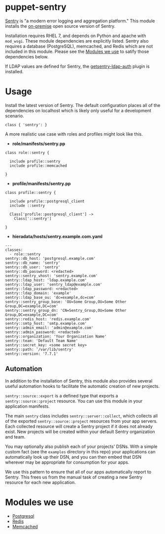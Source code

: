 puppet-sentry
======

[Sentry](https://www.getsentry.com) is "a modern error logging and aggregation platform."  This module installs the [on-premise](https://docs.getsentry.com/on-premise/) open source version of Sentry.

Installation requires RHEL 7, and depends on Python and apache with `mod_wsgi`.  These module dependencies are explicitly listed. Sentry also requires a database (PostgreSQL), memcached, and Redis which are not included in this module. Please see the [Modules we use](#modules-we-use) to satify those dependencies below.

If LDAP values are defined for Sentry, the [getsentry-ldap-auth](https://github.com/banno/getsentry-ldap-auth) plugin is installed.

# Usage
Install the latest version of Sentry.  The default configuration places all of the dependencies on localhost which is likely only useful for a development scenario.
```
class { 'sentry': }
```

A more realistic use case with roles and profiles might look like this.

* **role/manifests/sentry.pp**
```
class role::sentry {

  include profile::sentry
  include profile::memcached

}
```

* **profile/manifests/sentry.pp**
```
class profile::sentry {

  include profile::postgresql_client
  include ::sentry

  Class['profile::postgresql_client'] ->
    Class['::sentry']

}
```

* **hieradata/hosts/sentry.example.com.yaml**
```
---
classes:
  - role::sentry
sentry::db_host: 'postgresql.example.com'
sentry::db_name: 'sentry'
sentry::db_user: 'sentry'
sentry::db_password: <redacted>
sentry::sentry_vhost: 'sentry.example.com'
sentry::ldap_host: 'ldap.example.com'
sentry::ldap_user: 'sentry_ldap@example.com'
sentry::ldap_password: <redacted>
sentry::ldap_domain: 'example'
sentry::ldap_base_ou: 'dc=example,dc=com'
sentry::sentry_group_base: 'OU=Some Group,OU=Some Other Group,DC=example,DC=com'
sentry::sentry_group_dn: 'CN=Sentry_Group,OU=Some Other Group,DC=example,DC=com'
sentry::redis_host: 'redis.example.com'
sentry::smtp_host: 'smtp.example.com'
sentry::admin_email: 'admin@example.com'
sentry::admin_password: <redacted>
sentry::organization: 'Your Organization Name'
sentry::team: 'Default Team Name'
sentry::secret_key: <some secret key>
sentry::path: '/var/lib/sentry'
sentry::version: '7.7.1'
```

## Automation
In addition to the installation of Sentry, this module also provides several useful automation hooks to facilitate the automatic creation of new projects.

`sentry::source::export` is a defined type that exports a `sentry::source::project` resource.  You can use this module in your application manifests.

The main `sentry` class includes `sentry::server::collect`, which collects all of the exported `sentry::source::project` resources from your app servers.  Each collected resource will create a Sentry project if it does not already exist.  New projects will be created within your default Sentry organization and team.

You may optionally also publish each of your projects' DSNs.  With a simple custom fact (see the `examples` directory in this repo) your applications can automatically look up their DSN, and you can then embed that DSN wherever may be appropriate for consumption for your apps.

We use this pattern to ensure that all of our apps automatically report to Sentry. This frees us from the manual task of creating a new Sentry resource for each new application.

# Modules we use
* [Postgresql](https://github.com/puppetlabs/puppetlabs-postgresql)
* [Redis](https://github.com/covermymeds/puppet-redis)
* [Memcached](https://github.com/saz/puppet-memcached)



